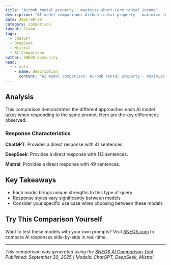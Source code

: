 ```yaml
---
title: "Airbnb rental property - maximize short-term rental income"
description: "AI model comparison: Airbnb rental property - maximize short-term rental income..."
date: 2025-09-30
category: comparison
layout: Clean
tags:
  - ChatGPT
  - DeepSeek
  - Mistral
  - AI Comparison
author: SNEOS Community
head:
  - - meta
    - name: description
      content: "AI model comparison: Airbnb rental property - maximize short-term rental income..."
---
```


<ChatComparison
  title="Airbnb rental property - maximize short-term rental income"
  prompt="Airbnb rental property - maximize short-term rental income"
  :responses='{"ChatGPT": "Maximizing short-term rental income for an Airbnb property involves a combination of strategic pricing, excellent marketing, superior guest experience, and efficient operations. Here are detailed tips to help you increase your rental income:\n\n### 1. Optimize Your Listing\n- **Professional Photos:** Invest in high-quality, professional photography to showcase your property in the best light.\n- **Compelling Description:** Write a clear, engaging, and detailed description highlighting unique features, nearby attractions, and amenities.\n- **Accurate \u0026 Detailed Amenities:** List all amenities like Wi-Fi, kitchen appliances, parking, air conditioning, etc., which travelers often search for.\n- **Clear House Rules \u0026 Policies:** Set expectations to avoid misunderstandings and maintain good reviews.\n\n### 2. Pricing Strategy\n- **Dynamic Pricing:** Use tools like Airbnb\u2019s Smart Pricing, Beyond Pricing, or PriceLabs to adjust your rates based on demand, seasonality, local events, and competitor pricing.\n- **Minimum Stay Requirements:** Adjust minimum stays to optimize occupancy while minimizing turnover costs; sometimes shorter stays can increase occupancy.\n- **Offer Discounts:** Provide last-minute booking discounts or early bird discounts to increase bookings during slower periods.\n- **Premium for Peak Times:** Charge higher rates during holidays, weekends, or local events to maximize revenue.\n\n### 3. Improve Guest Experience\n- **Quick Communication:** Respond promptly to inquiries and booking requests.\n- **Clean and Well-Maintained Property:** Ensure thorough cleaning and maintenance between stays.\n- **Thoughtful Amenities:** Provide essentials and extras like toiletries, coffee, snacks, local guides, and entertainment options.\n- **Personal Touch:** Welcome notes, local recommendations, or small welcome gifts can boost positive reviews and repeat bookings.\n- **Flexible Check-In/Out:** Implement self-check-in or flexible hours to attract more travelers.\n\n### 4. Increase Occupancy \u0026 Length of Stay\n- **Target Different Guest Segments:** Market to business travelers, families, groups, or remote workers by tailoring your listing and amenities.\n- **Offer Weekly or Monthly Discounts:** Encourage longer stays which reduce turnover costs and increase steady income.\n- **Enable Instant Book:** This can increase bookings by simplifying the reservation process.\n\n### 5. Marketing \u0026 Visibility\n- **Leverage Social Media:** Promote your listing on Instagram, Facebook, or local travel groups.\n- **Gather Reviews:** Encourage satisfied guests to leave positive reviews to improve your listing\u2019s ranking and attractiveness.\n- **List on Multiple Platforms:** Besides Airbnb, consider listing on VRBO, Booking.com, or other vacation rental sites to reach a larger audience.\n\n### 6. Optimize Operational Efficiency\n- **Streamline Turnover Process:** Use professional cleaning services, automate messaging, and schedule maintenance to reduce downtime.\n- **Use Property Management Tools:** These can help manage bookings, pricing, guest communication, and reviews efficiently.\n\n### 7. Stay Compliant with Local Regulations\n- **Understand Local Laws:** Avoid fines or shutdowns by complying with zoning, licensing, and tax requirements.\n- **Collect Taxes Properly:** Ensure you\u2019re charging occupancy or tourism taxes as required.\n\n---\n\n**Example Action Plan:**\n\n- Update listing with professional photos and rewrite description.\n- Enable Smart Pricing and set seasonal minimums.\n- Add welcome basket with local snacks.\n- Promote property on social media groups and collect reviews.\n- Use cleaning service with quick turnaround.\n- Offer 10% discount for stays over 7 nights.\n\n---\n\nIf you would like, I can also help you create a detailed pricing model or guest welcome guide. Would you like assistance with that?", "DeepSeek": "Of course. This is a comprehensive guide to maximizing your short-term rental income on Airbnb. It goes beyond just setting a price and covers the entire strategy from listing optimization to dynamic pricing and operational excellence.\n\nHere\u2019s a structured approach, broken down into key pillars:\n\n---\n\n### **Pillar 1: Foundational Setup \u0026 Listing Optimization**\n\nThis is your digital storefront. If it doesn\u0027t attract and convert guests, nothing else matters.\n\n**1. Professional Photography is Non-Negotiable**\n* **Hire a Pro:** This is the highest ROI investment you can make. A professional photographer will highlight your property\u0027s best angles, make it look spacious and bright, and convey a sense of quality.\n* **Stage Your Space:** Declutter, add fresh flowers, fluff the pillows, set a beautiful dining table. Make it look like a magazine spread.\n\n**2. Craft a Compelling Title \u0026 Description**\n* **Title:** Be specific and benefit-oriented. Don\u0027t just say \u0022Cozy Apartment.\u0022 Use: \u0022**Sunny 2BR w/ Rooftop Terrace \u0026 City Views | Walk to Downtown**.\u0022\n* **Description:** Write for both scanners and readers. Use bullet points for key amenities (Fast WiFi, Netflix, King Bed). Tell a story. Who is the ideal guest (couples, families, business travelers)? Mention the experience, not just the features.\n\n**3. Master Your Amenities**\n* **The Essentials:** High-speed WiFi, a well-equipped kitchen (including coffee maker), quality linens/towels, and reliable heating/AC are expected.\n* **The Game-Changers:** These justify a higher price and get you more bookings.\n * **Self Check-in** (Smart lock) \u2013 Essential for flexibility.\n * **Dedicated Workspace** \u2013 A must for business travelers.\n * **Streaming Services** (Netflix, Hulu).\n * **\u0022Extras\u0022**: A coffee station with pods/grounds, a welcome basket (snacks, wine), beach gear, board games, portable crib.\n * **Pet-Friendly:** Opens up a huge market but be sure to charge a pet fee.\n\n**4. Optimize for Search (Airbnb SEO)**\n* Use relevant keywords in your title and description that guests would search for (e.g., \u0022family-friendly,\u0022 \u0022near [landmark],\u0022 \u0022quiet neighborhood,\u0022 \u0022laptop-friendly workspace\u0022).\n* Get as many 5-star reviews as possible. The algorithm heavily favors highly-rated listings.\n\n---\n\n### **Pillar 2: Strategic Pricing \u0026 Revenue Management**\n\nThis is where you directly impact your income.\n\n**1. Use a Dynamic Pricing Tool (The #1 Tip)**\n* **Why:** These tools (like **Pricelabs, Wheelhouse, or Beyond Pricing**) use algorithms to analyze vast amounts of data\u2014local demand, seasonality, day of the week, competitor pricing, events, and even weather\u2014to adjust your prices automatically.\n* **Benefit:** They capture last-minute premium prices and discount strategically during low seasons to maintain occupancy. This is far more effective than manual guesswork.\n\n**2. Understand Your Pricing Levers**\n* **Base Price:** Your standard rate for an average night.\n* **Seasonal Adjustments:** Significantly higher prices for holidays, summer, or local peak seasons (e.g., graduation weekends).\n* **Weekend vs. Weekday Pricing:** Charge more on Fridays and Saturdays.\n* **Minimum Stay Requirements:** Use these to your advantage. Require 2-3 night stays on weekends to reduce turnover. Allow 1-night stays on weekdays to fill gaps.\n* **Last-Minute \u0026 Advance-Booking Discounts:**\n * **Last-Minute:** Offer a discount (e.g., 10%) for bookings within 2 weeks to fill empty dates.\n * **Early Bird:** Offer a discount (e.g., 15%) for guests booking more than 3 months in advance to secure future income.\n\n**3. Implement Smart Fees**\n* **Cleaning Fee:** This should cover your actual cleaning costs. A high cleaning fee can deter short stays, so price it strategically. It can be used to make your nightly rate appear lower.\n* **Extra Guest Fee:** If your space comfortably sleeps 4, charge a fee for the 5th and 6th guest. This incentivizes smaller groups but allows you to earn more from larger ones.\n* **Pet Fee:** Always charge a non-refundable pet fee to cover the extra cleaning.\n\n---\n\n### **Pillar 3: Operational Excellence \u0026 Guest Experience**\n\nA flawless experience leads to 5-star reviews, Superhost status, and more bookings at higher prices.\n\n**1. Streamlined Operations**\n* **Automated Messaging:** Use Airbnb\u0027s automated messages for welcome instructions, check-in reminders, and thank-yous.\n* **Reliable Cleaners:** Have a trusted, flexible cleaning team. Their performance is critical to your reviews.\n* **Maintenance \u0026 Supplies:** Create a system for restocking toilet paper, coffee, soap, etc. Fix issues immediately.\n\n**2. Stellar Communication**\n* **Be Responsive:** Reply to inquiries and messages within an hour, if not minutes.\n* **Be Proactive:** Send a pre-arrival message with all check-in details, WiFi password, and your contact info.\n* **Create a Digital Guidebook:** Use a service like Hostfully or even a simple PDF. Include:\n * House rules\n * WiFi password\n * Appliance instructions\n * Your top recommendations for restaurants, cafes, and attractions.\n * Emergency contacts.\n\n**3. The \u0022Wow\u0022 Factor**\n* **Welcome Gift:** A small basket with local snacks, a bottle of wine, or fresh coffee goes a long way.\n* **Personal Touch:** A handwritten note welcoming the guest by name.\n* **Be a Resource:** Offer to help with restaurant reservations or activity tips. This positions you as a concierge, not just a landlord.\n\n---\n\n### **Pillar 4: Data-Driven Optimization \u0026 Scaling**\n\nThe work is never done. Continuously improve.\n\n**1. Analyze Your Competition**\n* Regularly look at similar listings in your area. What are their prices? What amenities do they offer? Read their reviews\u2014see what guests are praising and, more importantly, complaining about. This is free market research.\n\n**2. Learn from Your Reviews**\n* Feedback is a gift. If multiple guests mention the sofa is uncomfortable, replace it. If they struggle with parking, create a clearer guide. Addressing small issues prevents future negative reviews.\n\n**3. Adjust Your Strategy**\n* **Low Occupancy?** Your price might be too high, or your photos/description might not be compelling. Try a small discount to boost visibility.\n* **High Occupancy but Lower Revenue?** Your price is likely too low. You\u0027re selling out too fast. Increase your base price gradually.\n* **Consider Longer Stays:** If short-term bookings are volatile, offer a monthly discount to attract \u0022digital nomads\u0022 or people in transition. This provides stable, predictable income.\n\n### **Quick-Start Action Plan**\n\n1. **This Week:** Audit your listing. Take new photos if they\u0027re amateur. Rewrite your title and description to be more compelling.\n2. **Next Week:** Sign up for a dynamic pricing tool (start with a free trial). Implement minimum stay requirements for weekends.\n3. **Ongoing:** Create a digital guidebook and a system for a small welcome gift. Analyze your competition\u0027s pricing and reviews monthly.\n\nBy mastering these four pillars, you shift from being a passive property owner to an active, income-maximizing hospitality professional.", "Mistral": "Maximizing short-term rental income on Airbnb involves a combination of strategic planning, effective marketing, and excellent guest management. Here are some key strategies to help you achieve this:\n\n### 1. **Optimize Your Listing**\n - **High-Quality Photos:** Use professional-quality photos to showcase your property. Include pictures of all rooms, amenities, and any unique features.\n - **Detailed Description:** Write a compelling and detailed description that highlights the unique selling points of your property. Mention local attractions, amenities, and any special features.\n - **Accurate Pricing:** Set competitive prices based on market research. Use Airbnb\u0027s Smart Pricing tool to adjust rates dynamically based on demand.\n\n### 2. **Enhance Guest Experience**\n - **Cleanliness:** Ensure your property is spotless. Consider hiring a professional cleaning service.\n - **Amenities:** Provide essential amenities like Wi-Fi, toiletries, and kitchen supplies. Adding extra touches like welcome baskets or local guides can enhance the guest experience.\n - **Communication:** Be responsive and communicative. Provide clear instructions for check-in/check-out and be available to answer any questions.\n\n### 3. **Leverage Reviews**\n - **Encourage Reviews:** Ask guests to leave reviews after their stay. Positive reviews can significantly boost your listing\u0027s visibility and credibility.\n - **Respond to Reviews:** Respond to both positive and negative reviews professionally. Address any issues promptly to maintain a high rating.\n\n### 4. **Dynamic Pricing**\n - **Seasonal Adjustments:** Adjust your prices based on seasonal demand. Higher prices during peak seasons and lower prices during off-peak times can maximize revenue.\n - **Weekend Premiums:** Charge higher rates for weekend stays, as demand is typically higher.\n - **Discounts for Longer Stays:** Offer discounts for longer stays to attract guests looking for extended vacations.\n\n### 5. **Marketing and Promotion**\n - **Social Media:** Use social media platforms to promote your listing. Share photos, guest reviews, and local attractions.\n - **Local Partnerships:** Partner with local businesses to offer discounts or special packages to your guests.\n - **Email Marketing:** Collect email addresses from past guests and send them updates on special offers or new amenities.\n\n### 6. **Legal and Regulatory Compliance**\n - **Local Regulations:** Ensure you comply with local regulations regarding short-term rentals. This includes obtaining necessary permits and paying any required taxes.\n - **Insurance:** Make sure you have adequate insurance coverage to protect against damages or liability issues.\n\n### 7. **Property Management**\n - **Automation:** Use property management software to automate tasks like booking, communication, and pricing adjustments.\n - **Maintenance:** Regularly maintain your property to keep it in top condition. Address any issues promptly to avoid negative reviews.\n\n### 8. **Guest Screening**\n - **Verification:** Use Airbnb\u0027s verification tools to screen potential guests. This can help avoid problematic guests and ensure a positive experience for all.\n - **House Rules:** Clearly state your house rules and ensure guests agree to them before booking.\n\n### 9. **Analyze Performance**\n - **Metrics:** Track key metrics like occupancy rate, average daily rate (ADR), and revenue per available room (RevPAR).\n - **Feedback:** Regularly review guest feedback to identify areas for improvement.\n\n### 10. **Continuous Improvement**\n - **Upgrades:** Continuously invest in upgrades and improvements to keep your property attractive and competitive.\n - **Trends:** Stay updated on industry trends and adjust your strategies accordingly.\n\nBy implementing these strategies, you can maximize your short-term rental income on Airbnb and provide a superior guest experience."}' 
  published-date="22:46"
/>

## Analysis

This comparison demonstrates the different approaches each AI model takes when responding to the same prompt. Here are the key differences observed:

### Response Characteristics

**ChatGPT**: Provides a direct response with 41 sentences. 

**DeepSeek**: Provides a direct response with 113 sentences. 

**Mistral**: Provides a direct response with 49 sentences. 

## Key Takeaways

- Each model brings unique strengths to this type of query
- Response styles vary significantly between models
- Consider your specific use case when choosing between these models

## Try This Comparison Yourself

Want to test these models with your own prompts? Visit [SNEOS.com](https://sneos.com) to compare AI responses side-by-side in real-time.

---

*This comparison was generated using the [SNEOS AI Comparison Tool](https://sneos.com)*
*Published: September 30, 2025 | Models: ChatGPT, DeepSeek, Mistral*
